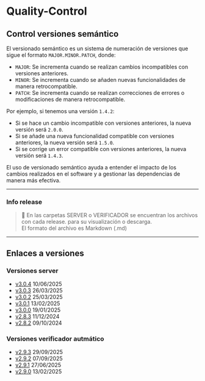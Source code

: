 # Quality-Control


## Control versiones semántico

El versionado semántico es un sistema de numeración de versiones que sigue el formato `MAJOR.MINOR.PATCH`, donde:

- `MAJOR`: Se incrementa cuando se realizan cambios incompatibles con versiones anteriores.
- `MINOR`: Se incrementa cuando se añaden nuevas funcionalidades de manera retrocompatible.
- `PATCH`: Se incrementa cuando se realizan correcciones de errores o modificaciones de manera retrocompatible.

Por ejemplo, si tenemos una versión `1.4.2`:
- Si se hace un cambio incompatible con versiones anteriores, la nueva versión será `2.0.0`.
- Si se añade una nueva funcionalidad compatible con versiones anteriores, la nueva versión será `1.5.0`.
- Si se corrige un error compatible con versiones anteriores, la nueva versión será `1.4.3`.

El uso de versionado semántico ayuda a entender el impacto de los cambios realizados en el software y a gestionar las dependencias de manera más efectiva.

---
### Info release
>📂 En las carpetas SERVER o VERIFICADOR se encuentran los archivos con cada release. para su visualización o descarga.  
El formato del archivo es Markdown (.md)

---

## Enlaces a versiones

### Versiones server
- [v3.0.4](./SERVER/v3.0.4.md) 10/06/2025
- [v3.0.3](./SERVER/v3.0.3.md) 26/03/2025
- [v3.0.2](./SERVER/v3.0.2.md) 25/03/2025
- [v3.0.1](./SERVER/v3.0.1.md) 13/02/2025
- [v3.0.0](./SERVER/v3.0.0.md) 19/01/2025
- [v2.8.3](./SERVER/v2.8.3.md) 11/12/2024
- [v2.8.2](./SERVER/v2.8.2.md) 09/10/2024

### Versiones verificador autmático
- [v2.9.3](./VERIFICADOR/v2.9.3.md)  29/09/2025
- [v2.9.2](./VERIFICADOR/v2.9.2.md)  07/09/2025
- [v2.9.1](./VERIFICADOR/v2.9.1.md)  27/06/2025
- [v2.9.0](./VERIFICADOR/v2.9.0.md)  13/02/2025